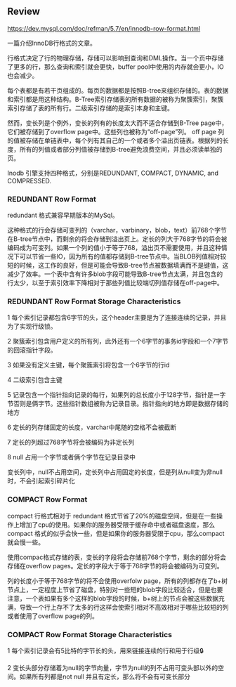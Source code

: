 
## Review

https://dev.mysql.com/doc/refman/5.7/en/innodb-row-format.html

一篇介绍InnoDB行格式的文章。

行格式决定了行的物理存储，存储可以影响到查询和DML操作。当一个页中存储了更多的行，那么查询和索引就会更快，buffer pool中使用的内存就会更小，IO也会减少。

每个表都是有若干页组成的。每页的数据都是按照B-tree来组织存储的。表的数据和索引都是用这种结构。B-Tree索引存储表的所有数据的被称为聚簇索引，聚簇索引存储了表的所有行。二级索引存储的是索引本身和主键。

然而，变长列是个例外，变长的列有的长度太大而不适合存储到B-Tree page中，它们被存储到了overflow page中。这些列也被称为“off-page”列。
off page 列的值被存储在单链表中，每个列有其自己的一个或者多个溢出页链表。根据列的长度，所有的列值或者部分列值被存储到B-tree避免浪费空间，并且必须读单独的页。

Inodb 引擎支持四种格式，分别是REDUNDANT, COMPACT, DYNAMIC, and COMPRESSED.

### REDUNDANT Row Format

redundant 格式兼容早期版本的MySql。

这种格式的行会存储可变列的（varchar，varbinary，blob，text）前768个字节在B-tree节点中，而剩余的将会存储到溢出页上。定长的列大于768字节的将会被编码成为可变列。如果一个列的值小于等于768，溢出页不需要使用，并且这种情况下可以节省一些IO，因为所有的值都存储到B-tree节点中。当BLOB列值相对较短的时候，这工作的良好，但是可能会导致B-tree节点被数据填满而不是键值，这减少了效率。一个表中含有许多blob字段可能导致B-tree节点太满，并且包含的行太少，以至于索引效率下降相对于那些列值比较端切列值存储在off-page中。


### REDUNDANT Row Format Storage Characteristics

1 每个索引记录都包含6字节的头，这个header主要是为了连接连续的记录，并且为了实现行级锁。

2 聚簇索引包含用户定义的所有列，此外还有一个6字节的事务id字段和一个7字节的回滚指针字段。

3 如果没有定义主键，每个聚簇索引将包含一个6字节的行id

4 二级索引包含主键

5 记录包含一个指针指向记录的每行，如果列的总长度小于128字节，指针是一字节否则是俩字节。这些指针数组被称为记录目录。指针指向的地方即是数据存储的地方

6 定长的列存储固定的长度，varchar中尾随的空格不会被截断

7 定长的列超过768字节将会被编码为非定长列

8 null 占用一个字节或者俩个字节在记录目录中

变长列中，null不占用空间，定长列中占用固定的长度，但是列从null变为非null时，不会引起索引碎片化


### COMPACT Row Format

compact 行格式相对于 redundant 格式节省了20%的磁盘空间，但是在一些操作上增加了cpu的使用。如果你的服务器受限于缓存命中或者磁盘速度，那么compact 格式的似乎会快一些，但是如果你的服务器受限于cpu，那么compact就会慢一些。

使用compac格式存储的表，变长的字段将会存储前768个字节，剩余的部分将会存储在overflow pages。定长的字段大于等于768字节的将会被编码为可变列。

列的长度小于等于768字节的将不会使用overfolw page，所有的列都存在了b+树节点上，一定程度上节省了磁盘，特别对一些短的blob字段比较适合，但是也要注意，一个表如果有多个这样的blob字段的时候，b+树上的节点会被这些数据充满，导致一个行上存不了太多的行这样会使索引相对不高效相对于哪些比较短的列或者使用了overflow page的列。

### COMPACT Row Format Storage Characteristics

1 每个索引记录会有5比特的字节长的头，用来链接连续的行和用于行级🔒

2 变长头部分存储着为null的字节向量，字节为null的列不占用可变头部以外的空间。如果所有列都是not null 并且有定长，那么将不会有可变长部分




